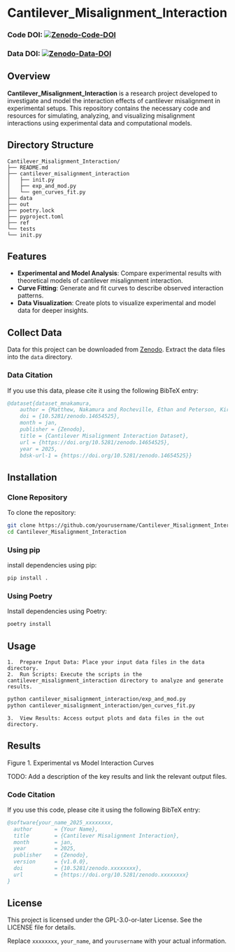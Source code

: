 # Cantilever_Misalignment_Interaction
### Code DOI: [![Zenodo-Code-DOI](https://zenodo.org/badge/DOI/10.5281/zenodo.xxxxxxxx.svg)](https://doi.org/10.5281/zenodo.xxxxxxxx)
### Data DOI: [![Zenodo-Data-DOI](https://zenodo.org/badge/DOI/10.5281/zenodo.14654525.svg)](https://doi.org/10.5281/zenodo.14654525)

## Overview
**Cantilever_Misalignment_Interaction** is a research project developed to investigate and model the interaction effects of cantilever misalignment in experimental setups. This repository contains the necessary code and resources for simulating, analyzing, and visualizing misalignment interactions using experimental data and computational models.

## Directory Structure

```
Cantilever_Misalignment_Interaction/
├── README.md
├── cantilever_misalignment_interaction
│   ├── init.py
│   ├── exp_and_mod.py
│   └── gen_curves_fit.py
├── data
├── out
├── poetry.lock
├── pyproject.toml
├── ref
└── tests
└── init.py
```

## Features
- **Experimental and Model Analysis**: Compare experimental results with theoretical models of cantilever misalignment interaction.
- **Curve Fitting**: Generate and fit curves to describe observed interaction patterns.
- **Data Visualization**: Create plots to visualize experimental and model data for deeper insights.

## Collect Data
Data for this project can be downloaded from [Zenodo](https://doi.org/10.5281/zenodo.14654524). Extract the data files into the `data` directory.

### Data Citation
If you use this data, please cite it using the following BibTeX entry:
```bibtex
@dataset{dataset_mnakamura,
	author = {Matthew, Nakamura and Rocheville, Ethan and Peterson, Kirsten and Heyes, Corissa and Brown, Joseph},
	doi = {10.5281/zenodo.14654525},
	month = jan,
	publisher = {Zenodo},
	title = {Cantilever Misalignment Interaction Dataset},
	url = {https://doi.org/10.5281/zenodo.14654525},
	year = 2025,
	bdsk-url-1 = {https://doi.org/10.5281/zenodo.14654525}}
```

## Installation
### Clone Repository

To clone the repository:

```sh
git clone https://github.com/yourusername/Cantilever_Misalignment_Interaction.git
cd Cantilever_Misalignment_Interaction
```

### Using pip
install dependencies using pip:
```sh
pip install .
```

### Using Poetry

Install dependencies using Poetry:

```sh
poetry install
```

## Usage
	1.	Prepare Input Data: Place your input data files in the data directory.
	2.	Run Scripts: Execute the scripts in the cantilever_misalignment_interaction directory to analyze and generate results.

```sh
python cantilever_misalignment_interaction/exp_and_mod.py
python cantilever_misalignment_interaction/gen_curves_fit.py
```

	3.	View Results: Access output plots and data files in the out directory.

## Results

Figure 1. Experimental vs Model Interaction Curves

TODO: Add a description of the key results and link the relevant output files.

### Code Citation

If you use this code, please cite it using the following BibTeX entry:

```bibtex
@software{your_name_2025_xxxxxxxx,
  author       = {Your Name},
  title        = {Cantilever Misalignment Interaction},
  month        = jan,
  year         = 2025,
  publisher    = {Zenodo},
  version      = {v1.0.0},
  doi          = {10.5281/zenodo.xxxxxxxx},
  url          = {https://doi.org/10.5281/zenodo.xxxxxxxx}
}
```

## License

This project is licensed under the GPL-3.0-or-later License. See the LICENSE file for details.

Replace `xxxxxxxx`, `your_name`, and `yourusername` with your actual information.

